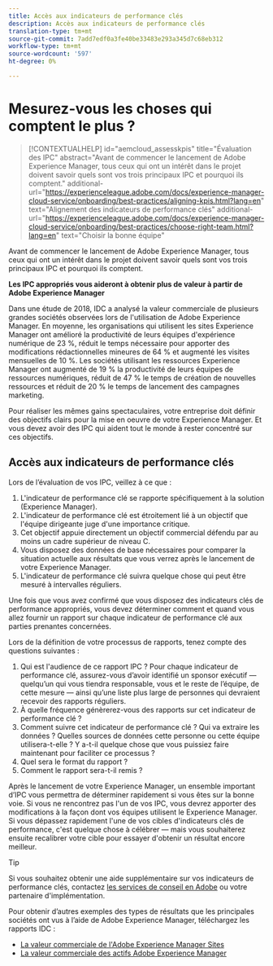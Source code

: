 ```yaml
---
title: Accès aux indicateurs de performance clés
description: Accès aux indicateurs de performance clés
translation-type: tm+mt
source-git-commit: 7add7edf0a3fe40be33483e293a345d7c68eb312
workflow-type: tm+mt
source-wordcount: '597'
ht-degree: 0%

---
```



# Mesurez-vous les choses qui comptent le plus ?

>[!CONTEXTUALHELP]
>id="aemcloud_assesskpis"
>title="Évaluation des IPC"
>abstract="Avant de commencer le lancement de Adobe Experience Manager, tous ceux qui ont un intérêt dans le projet doivent savoir quels sont vos trois principaux IPC et pourquoi ils comptent."
>additional-url="https://experienceleague.adobe.com/docs/experience-manager-cloud-service/onboarding/best-practices/aligning-kpis.html?lang=en" text="Alignement des indicateurs de performance clés"
>additional-url="https://experienceleague.adobe.com/docs/experience-manager-cloud-service/onboarding/best-practices/choose-right-team.html?lang=en" text="Choisir la bonne équipe"

Avant de commencer le lancement de Adobe Experience Manager, tous ceux qui ont un intérêt dans le projet doivent savoir quels sont vos trois principaux IPC et pourquoi ils comptent.

**Les IPC appropriés vous aideront à obtenir plus de valeur à partir de Adobe Experience Manager**


Dans une étude de 2018, IDC a analysé la valeur commerciale de plusieurs grandes sociétés observées lors de l&#39;utilisation de Adobe Experience Manager. En moyenne, les organisations qui utilisent les sites Experience Manager ont amélioré la productivité de leurs équipes d&#39;expérience numérique de 23 %, réduit le temps nécessaire pour apporter des modifications rédactionnelles mineures de 64 % et augmenté les visites mensuelles de 10 %. Les sociétés utilisant les ressources Experience Manager ont augmenté de 19 % la productivité de leurs équipes de ressources numériques, réduit de 47 % le temps de création de nouvelles ressources et réduit de 20 % le temps de lancement des campagnes marketing.

Pour réaliser les mêmes gains spectaculaires, votre entreprise doit définir des objectifs clairs pour la mise en oeuvre de votre Experience Manager. Et vous devez avoir des IPC qui aident tout le monde à rester concentré sur ces objectifs.

## Accès aux indicateurs de performance clés

Lors de l’évaluation de vos IPC, veillez à ce que :

1. L&#39;indicateur de performance clé se rapporte spécifiquement à la solution (Experience Manager).
1. L&#39;indicateur de performance clé est étroitement lié à un objectif que l&#39;équipe dirigeante juge d&#39;une importance critique.
1. Cet objectif appuie directement un objectif commercial défendu par au moins un cadre supérieur de niveau C.
1. Vous disposez des données de base nécessaires pour comparer la situation actuelle aux résultats que vous verrez après le lancement de votre Experience Manager.
1. L&#39;indicateur de performance clé suivra quelque chose qui peut être mesuré à intervalles réguliers.

Une fois que vous avez confirmé que vous disposez des indicateurs clés de performance appropriés, vous devez déterminer comment et quand vous allez fournir un rapport sur chaque indicateur de performance clé aux parties prenantes concernées.

Lors de la définition de votre processus de rapports, tenez compte des questions suivantes :

1. Qui est l&#39;audience de ce rapport IPC ? Pour chaque indicateur de performance clé, assurez-vous d’avoir identifié un sponsor exécutif — quelqu’un qui vous tiendra responsable, vous et le reste de l’équipe, de cette mesure — ainsi qu’une liste plus large de personnes qui devraient recevoir des rapports réguliers.
1. À quelle fréquence génèrerez-vous des rapports sur cet indicateur de performance clé ?
1. Comment suivre cet indicateur de performance clé ? Qui va extraire les données ? Quelles sources de données cette personne ou cette équipe utilisera-t-elle ? Y a-t-il quelque chose que vous puissiez faire maintenant pour faciliter ce processus ?
1. Quel sera le format du rapport ?
1. Comment le rapport sera-t-il remis ?

Après le lancement de votre Experience Manager, un ensemble important d’IPC vous permettra de déterminer rapidement si vous êtes sur la bonne voie. Si vous ne rencontrez pas l&#39;un de vos IPC, vous devrez apporter des modifications à la façon dont vos équipes utilisent le Experience Manager. Si vous dépassez rapidement l&#39;une de vos cibles d&#39;indicateurs clés de performance, c&#39;est quelque chose à célébrer — mais vous souhaiterez ensuite recalibrer votre cible pour essayer d&#39;obtenir un résultat encore meilleur.

>[!TIP]
>
> Si vous souhaitez obtenir une aide supplémentaire sur vos indicateurs de performance clés, contactez [les services de conseil en Adobe](https://www.adobe.com/fr/experience-cloud/consulting-services.html) ou votre partenaire d&#39;implémentation.

Pour obtenir d’autres exemples des types de résultats que les principales sociétés ont vus à l’aide de Adobe Experience Manager, téléchargez les rapports IDC :
* [La valeur commerciale de l&#39;Adobe Experience Manager Sites](https://www.adobe.com/content/dam/acom/en/modal-offers/idc-aem-sites-q218/pdfs/22037555.en.aem.whitepaper.IDCBusinessValueAEMSites.pdf)
* [La valeur commerciale des actifs Adobe Experience Manager](https://wwwimages2.adobe.com/content/dam/acom/en/modal-offers/idc-aem-Assets-q218/pdfs/220380622.en.aem.whitepaper.IDCBusinessValueAEMAssets.pdf)